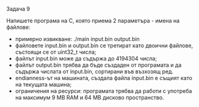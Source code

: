 Задача 9

Напишете програма на С, която приема 2 параметъра - имена на файлове:
- примерно извикване: ./main input.bin output.bin
- файловете input.bin и output.bin се третират като двоични файлове, състоящи се от uint32_t числа;
- файлът input.bin може да съдържа до 4194304 числа;
- файлът output.bin трябва да бъде създаден от програмата и да съдържа числата от input.bin, сортирани във възхозящ ред.
- endianness-ът на машината, създала файла input.bin е същият като на текущата машина;
- ограничения на ресурси: програмата трябва да работи с употреба на максимум 9 MB RAM и 64 MB дисково пространство.

